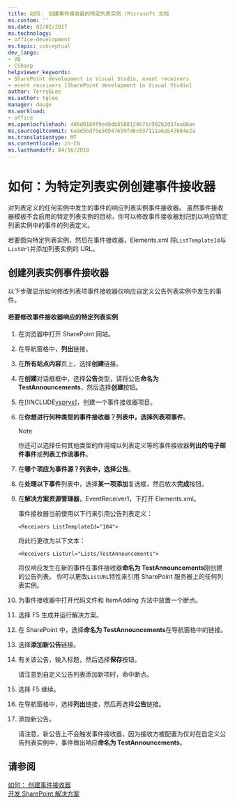 ```yaml
---
title: 如何： 创建事件接收器的特定列表实例 |Microsoft 文档
ms.custom: ''
ms.date: 02/02/2017
ms.technology:
- office-development
ms.topic: conceptual
dev_langs:
- VB
- CSharp
helpviewer_keywords:
- SharePoint development in Visual Studio, event receivers
- event receivers [SharePoint development in Visual Studio]
author: TerryGLee
ms.author: tglee
manager: douge
ms.workload:
- office
ms.openlocfilehash: 4d6d01b9f9ed0db8588124b71c982b2d37aa86ae
ms.sourcegitcommit: 6a9d5bd75e50947659fd6c837111a6a547884e2a
ms.translationtype: MT
ms.contentlocale: zh-CN
ms.lasthandoff: 04/16/2018
---
```

# <a name="how-to-create-an-event-receiver-for-a-specific-list-instance"></a>如何：为特定列表实例创建事件接收器
  对列表定义的任何实例中发生的事件的响应列表实例事件接收器。 虽然事件接收器模板不会启用的特定列表实例的目标，你可以修改事件接收器划归到以响应特定列表实例中的事件的列表定义。  
  
 若要面向特定列表实例，然后在事件接收器，Elements.xml 将`ListTemplateId`与`ListUrl`并添加列表实例的 URL。  
  
## <a name="creating-a-list-instance-event-receiver"></a>创建列表实例事件接收器  
 以下步骤显示如何修改列表项事件接收器仅响应自定义公告列表实例中发生的事件。  
  
#### <a name="to-modify-an-event-receiver-to-respond-to-a-specific-list-instance"></a>若要修改事件接收器响应的特定列表实例  
  
1.  在浏览器中打开 SharePoint 网站。  
  
2.  在导航窗格中，**列出**链接。  
  
3.  在**所有站点内容**页上，选择**创建**链接。  
  
4.  在**创建**对话框框中，选择**公告**类型，请将公告**命名为 TestAnnouncements**，然后选择**创建**按钮。  
  
5.  在[!INCLUDE[vsprvs](../sharepoint/includes/vsprvs-md.md)]，创建一个事件接收器项目。  
  
6.  在**你想进行何种类型的事件接收器？**列表中，选择**列表项事件**。  
  
    > [!NOTE]  
    >  你还可以选择任何其他类型的作用域以列表定义等的事件接收器**列出的电子邮件事件**或**列表工作流事件**。  
  
7.  在**哪个项应为事件源？**列表中，选择**公告**。  
  
8.  在**处理以下事件**列表中，选择**某一项添加**复选框，然后依次**完成**按钮。  
  
9. 在**解决方案资源管理器**，EventReceiver1，下打开 Elements.xml。  
  
     事件接收器当前使用以下行来引用公告列表定义：  
  
    ```  
    <Receivers ListTemplateId="104">  
    ```  
  
     将此行更改为以下文本：  
  
    ```  
    <Receivers ListUrl="Lists/TestAnnouncements">  
    ```  
  
     将仅响应发生在新的事件在事件接收器**命名为 TestAnnouncements**刚创建的公告列表。 你可以更改`ListURL`特性来引用 SharePoint 服务器上的任何列表实例。  
  
10. 为事件接收器中打开代码文件和 ItemAdding 方法中放置一个断点。  
  
11. 选择 F5 生成并运行解决方案。  
  
12. 在 SharePoint 中，选择**命名为 TestAnnouncements**在导航窗格中的链接。  
  
13. 选择**添加新公告**链接。  
  
14. 有关该公告，输入标题，然后选择**保存**按钮。  
  
     请注意到自定义公告列表添加新项时，命中断点。  
  
15. 选择 F5 继续。  
  
16. 在导航窗格中，选择**列出**链接，然后再选择**公告**链接。  
  
17. 添加新公告。  
  
     请注意，新公告上不会触发事件接收器，因为接收方被配置为仅对在自定义公告列表实例中，事件做出响应**命名为 TestAnnouncements**。  
  
## <a name="see-also"></a>请参阅  
 [如何： 创建事件接收器](../sharepoint/how-to-create-an-event-receiver.md)   
 [开发 SharePoint 解决方案](../sharepoint/developing-sharepoint-solutions.md)  
  
  